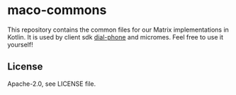 # maco-commons

This repository contains the common files for our Matrix implementations in Kotlin.
It is used by client sdk [dial-phone](https://github.com/mtorials/dial-phone) and micromes.
Feel free to use it yourself!

## License

Apache-2.0, see LICENSE file.
